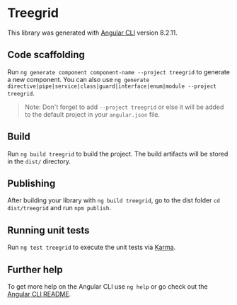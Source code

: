 # Treegrid

This library was generated with [Angular CLI](https://github.com/angular/angular-cli) version 8.2.11.

## Code scaffolding

Run `ng generate component component-name --project treegrid` to generate a new component. You can also use `ng generate directive|pipe|service|class|guard|interface|enum|module --project treegrid`.
> Note: Don't forget to add `--project treegrid` or else it will be added to the default project in your `angular.json` file. 

## Build

Run `ng build treegrid` to build the project. The build artifacts will be stored in the `dist/` directory.

## Publishing

After building your library with `ng build treegrid`, go to the dist folder `cd dist/treegrid` and run `npm publish`.

## Running unit tests

Run `ng test treegrid` to execute the unit tests via [Karma](https://karma-runner.github.io).

## Further help

To get more help on the Angular CLI use `ng help` or go check out the [Angular CLI README](https://github.com/angular/angular-cli/blob/master/README.md).
